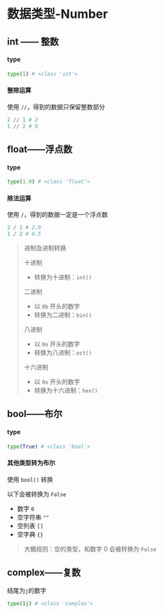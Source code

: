 # 数据类型-Number

## int —— 整数

#### type

```python
type(1) # <class 'int'>
```

#### 整除运算

使用 `//`，得到的数据只保留整数部分

```python
2 // 1 # 2
1 // 2 # 0
```

## float——浮点数

#### type

```python
type(1.0) # <class 'float'>
```

#### 除法运算

使用 `/`，得到的数据一定是一个浮点数

```python
2 / 1 # 2.0
1 / 2 # 0.5
```

> 进制及进制转换
>
> 十进制
>
> 	- 转换为十进制：`int()`
>
> 二进制
>
> - 以 `0b` 开头的数字
> - 转换为二进制：`bin()`
>
> 八进制
>
> - 以 `0o` 开头的数字
> - 转换为八进制：`oct()`
>
> 十六进制
>
> - 以 `0x` 开头的数字
> - 转换为十六进制：`hex()`

## bool——布尔

#### type

```python
type(True) # <class 'bool'>
```

#### 其他类型转为布尔

使用 `bool()` 转换

以下会被转换为 `False`

- 数字 `0`
- 空字符串 `""`
- 空列表 `[]`
- 空字典 `{}`

> 大概规则：空的类型，和数字 0 会被转换为 `False`

## complex——复数

结尾为`j`的数字

```python
type(1j) # <class 'complex'>
```

